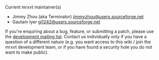 Current mrxvt maintainer(s)

  * Jimmy Zhou (aka Terminator) [<jimmyzhou@users.sourceforge.net>](mailto:jimmyzhou@users.sourceforge.net)
  * Gautam Iyer [<gi1242@users.sourceforge.net>](mailto:gi1242@users.sourceforge.net)

If you're enquiring about a bug, feature, or submitting a patch, please use the [development mailing list](Community.md). Contact us individually only if you have a question of a different nature (e.g. you want access to this wiki / join the mrxvt development team, or if you have found a security hole you do not want to make public).